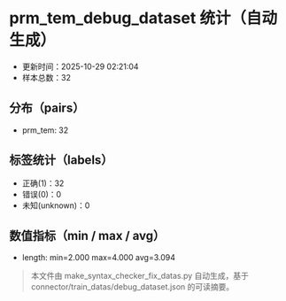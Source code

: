 # prm_tem_debug_dataset 统计（自动生成）

- 更新时间：2025-10-29 02:21:04
- 样本总数：32

## 分布（pairs）
- prm_tem: 32

## 标签统计（labels）
- 正确(1)：32
- 错误(0)：0
- 未知(unknown)：0

## 数值指标（min / max / avg）
- length: min=2.000 max=4.000 avg=3.094

> 本文件由 make_syntax_checker_fix_datas.py 自动生成，基于 connector/train_datas/debug_dataset.json 的可读摘要。
